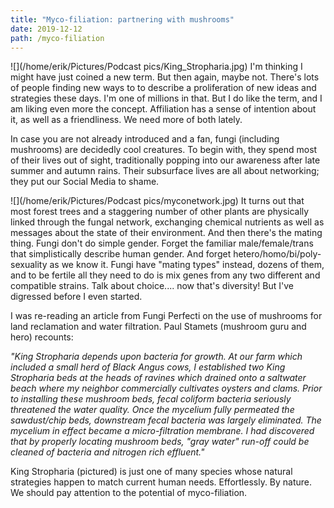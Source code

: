 ```yaml
---
title: "Myco-filiation: partnering with mushrooms"
date: 2019-12-12
path: /myco-filiation
---
```


![](/home/erik/Pictures/Podcast pics/King_Stropharia.jpg)
I'm thinking I might have just coined a new term. But then again, maybe not. There's lots of people finding new ways to to describe a proliferation of new ideas and strategies these days. I'm one of millions in that. But I do like the term, and I am liking even more the concept. Affiliation has a sense of intention about it, as well as a friendliness. We need more of both lately.

In case you are not already introduced and a fan, fungi (including mushrooms) are decidedly cool creatures. To begin with, they spend most of their lives out of sight, traditionally popping into our awareness after late summer and autumn rains. Their subsurface lives are all about networking; they put our Social Media to shame.

![](/home/erik/Pictures/Podcast pics/myconetwork.jpg)
It turns out that most forest trees and a staggering number of other plants are physically linked through the fungal network, exchanging chemical nutrients as well as messages about the state of their environment. And then there's the mating thing. Fungi don't do simple gender. Forget the familiar male/female/trans that simplistically describe human gender. And forget hetero/homo/bi/poly-sexuality as we know it. Fungi have "mating types" instead, dozens of them, and to be fertile all they need to do is mix genes from any two different and compatible strains. Talk about choice.... now that's diversity! But I've digressed before I even started.

I was re-reading an article from Fungi Perfecti on the use of mushrooms for land reclamation and water filtration. Paul Stamets (mushroom guru and hero) recounts:

*"King Stropharia depends upon bacteria for growth. At our farm which included a small herd of Black Angus cows, I established two King Stropharia beds at the heads of ravines which drained onto a saltwater beach where my neighbor commercially cultivates oysters and clams. Prior to installing these mushroom beds, fecal coliform bacteria seriously threatened the water quality. Once the mycelium fully permeated the sawdust/chip beds, downstream fecal bacteria was largely eliminated. The mycelium in effect became a micro-filtration membrane. I had discovered that by properly locating mushroom beds, "gray water" run-off could be cleaned of bacteria and nitrogen rich effluent."*

King Stropharia (pictured) is just one of many species whose natural strategies happen to match current human needs. Effortlessly. By nature. We should pay attention to the potential of myco-filiation.
